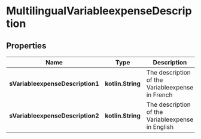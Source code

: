 
# MultilingualVariableexpenseDescription

## Properties
| Name | Type | Description | Notes |
| ------------ | ------------- | ------------- | ------------- |
| **sVariableexpenseDescription1** | **kotlin.String** | The description of the Variableexpense in French |  [optional] |
| **sVariableexpenseDescription2** | **kotlin.String** | The description of the Variableexpense in English |  [optional] |



